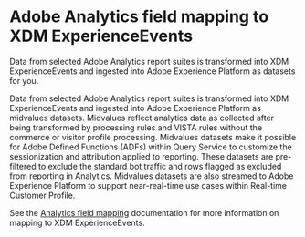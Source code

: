 # Adobe Analytics field mapping to XDM ExperienceEvents

Data from selected Adobe Analytics report suites is transformed into XDM ExperienceEvents and ingested into Adobe Experience Platform as datasets for you.

Data from selected Adobe Analytics report suites is transformed into XDM ExperienceEvents and ingested into Adobe Experience Platform as midvalues datasets. Midvalues reflect analytics data as collected after being transformed by processing rules and VISTA rules without the commerce or visitor profile processing. Midvalues datasets make it possible for Adobe Defined Functions (ADFs) within Query Service to customize the sessionization and attribution applied to reporting. These datasets are pre-filtered to exclude the standard bot traffic and rows flagged as excluded from reporting in Analytics. Midvalues datasets are also streamed to Adobe Experience Platform to support near-real-time use cases within Real-time Customer Profile.

See the [Analytics field mapping](../../acp_connectors_overview/analytics_mapping_fields.md) documentation for more information on mapping to XDM ExperienceEvents.
